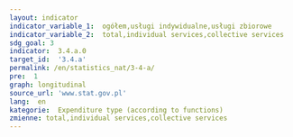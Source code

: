 ```yaml
---
layout: indicator
indicator_variable_1:  ogółem,usługi indywidualne,usługi zbiorowe
indicator_variable_2:  total,individual services,collective services
sdg_goal: 3
indicator:  3.4.a.0
target_id:  '3.4.a'
permalink: /en/statistics_nat/3-4-a/
pre:  1
graph: longitudinal
source_url: 'www.stat.gov.pl'
lang:  en
kategorie:  Expenditure type (according to functions)
zmienne: total,individual services,collective services
---
```

